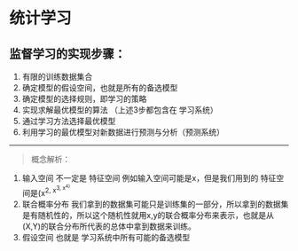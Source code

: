 # 统计学习

## 监督学习的实现步骤：
1. 有限的训练数据集合
2. 确定模型的假设空间，也就是所有的备选模型
3. 确定模型的选择规则，即学习的策略
4. 实现求解最优模型的算法 （上述3步都包含在 学习系统）
5. 通过学习方法选择最优模型
6. 利用学习的最优模型对新数据进行预测与分析（预测系统）

---
> 概念解析：
1. 输入空间 不一定是 特征空间
	例如输入空间可能是x，但是我们用到的 特征空间是(x<sup>2, x<sup>3, x<sup>4)
2. 联合概率分布
	我们拿到的数据集可能只是训练集的一部分，所以拿到的数据集是有随机性的，所以这个随机性就用x,y的联合概率分布来表示，也就是从 (X,Y)的联合分布所代表的总体中拿到数据来训练。
3. 假设空间
	也就是 学习系统中所有可能的备选模型



